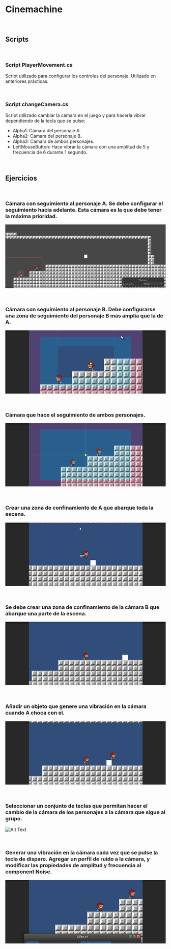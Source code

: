 # Cinemachine

<br/>

## Scripts

<br/>

### Script PlayerMovement.cs

Script utilizado para configurar los controles del personaje. Utilizado en anteriores prácticas.

<br/>

### Script changeCamera.cs

Script utilizado cambiar la cámara en el juego y para hacerla vibrar dependiendo de la tecla que se pulse:

 - Alpha1: Cámara del personaje A.
 - Alpha2: Cámara del personaje B.
 - Alpha3: Cámara de ambos personajes.
 - LeftMouseButton: Hace vibrar la cámara con una amplitud de 5 y frecuencia de 6 durante 1 segundo.

<br/>

## Ejercicios

<br/>

### Cámara con seguimiento al personaje A. Se debe configurar el seguimiento hacia adelante. Esta cámara es la que debe tener la máxima prioridad.

![Alt Text](Resources/ej1.gif)

<br/>

### Cámara con seguimiento al personaje B. Debe configurarse una zona de seguimiento del personaje B más amplia que la de A.

![Alt Text](Resources/ej2.gif)

<br/>

### Cámara que hace el seguimiento de ambos personajes.

![Alt Text](Resources/ej3.gif)

<br/>

### Crear una zona de confinamiento de A que abarque toda la escena.

![Alt Text](Resources/ej4.gif)

<br/>

### Se debe crear una zona de confinamiento de la cámara B que abarque una parte de la escena.

![Alt Text](Resources/ej5.gif)

<br/>

### Añadir un objeto que genere una vibración en la cámara cuando A choca con el.

![Alt Text](Resources/ej6.gif)

<br/>

### Seleccionar un conjunto de teclas que permitan hacer el cambio de la cámara de los personajes a la cámara que sigue al grupo.

![Alt Text](Resources/ej7.gif)

<br/>

### Generar una vibración en la cámara cada vez que se pulse la tecla de disparo. Agregar un perfil de ruido a la cámara, y modificar las propiedades de amplitud y frecuencia al component Noise.

![Alt Text](Resources/extra.gif)

<br/>
